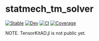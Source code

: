 # statmech_tm_solver

[![Stable](https://img.shields.io/badge/docs-stable-blue.svg)](https://wei.tang.nju@gmail.com.github.io/statmech_tm_solver.jl/stable)
[![Dev](https://img.shields.io/badge/docs-dev-blue.svg)](https://wei.tang.nju@gmail.com.github.io/statmech_tm_solver.jl/dev)
[![CI](https://github.com/tangwei94/statmech_tm_solver.jl/actions/workflows/ci.yml/badge.svg)](https://github.com/tangwei94/statmech_tm_solver.jl/actions/workflows/ci.yml)
[![Coverage](https://codecov.io/gh/wei.tang.nju@gmail.com/statmech_tm_solver.jl/branch/master/graph/badge.svg)](https://codecov.io/gh/wei.tang.nju@gmail.com/statmech_tm_solver.jl)

NOTE. TensorKitAD.jl is not public yet. 
